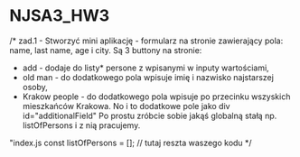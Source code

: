 # NJSA3_HW3

/* zad.1 - Stworzyć mini aplikację - formularz na stronie zawierający pola: name, last name, age i city.
Są 3 buttony na stronie: 
- add - dodaje do listy* persone z wpisanymi w inputy wartościami,
- old man - do dodatkowego pola wpisuje imię i nazwisko najstarszej osoby,
- Krakow people - do dodatkowego pola wpisuje po przecinku wszyskich mieszkańców Krakowa.
No i to dodatkowe pole jako div id="additionalField"
Po prostu zróbcie sobie jakąś globalną stałą np. listOfPersons i z nią pracujemy.

"index.js
const listOfPersons = [];
// tutaj reszta waszego kodu
*/
